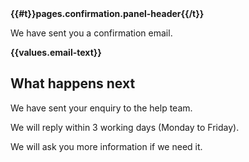 <div class="govuk-panel govuk-panel--confirmation" role="alert">
    <div class="govuk-panel__body">
        <strong>{{#t}}pages.confirmation.panel-header{{/t}}</strong>
    </div>
</div>

We have sent you a confirmation email.

<strong>{{values.email-text}}</strong>

## What happens next

We have sent your enquiry to the help team.

We will reply within 3 working days (Monday to Friday).

We will ask you more information if we need it.
